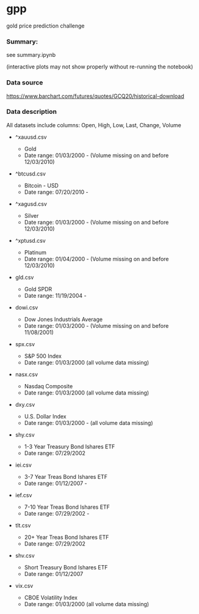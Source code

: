 # gpp
gold price prediction challenge

### Summary:
see summary.ipynb

(interactive plots may not show properly without re-running the notebook)

### Data source

https://www.barchart.com/futures/quotes/GCQ20/historical-download

### Data description

All datasets include columns: Open, High, Low, Last, Change, Volume

- ^xauusd.csv
    - Gold
    - Date range: 01/03/2000 - 
        (Volume missing on and before 12/03/2010)

- ^btcusd.csv
    - Bitcoin - USD
    - Date range: 07/20/2010 - 

- ^xagusd.csv
    - Silver
    - Date range: 01/03/2000 - 
        (Volume missing on and before 12/03/2010)

- ^xptusd.csv 
    - Platinum 
    - Date range: 01/04/2000 - 
        (Volume missing on and before 12/03/2010)

- gld.csv
    - Gold SPDR
    - Date range: 11/19/2004 - 

- dowi.csv
    - Dow Jones Industrials Average
    - Date range: 01/03/2000 - 
        (Volume missing on and before 11/08/2001)

- spx.csv
    - S&P 500 Index
    - Date range: 01/03/2000
        (all volume data missing)

- nasx.csv
    - Nasdaq Composite 
    - Date range: 01/03/2000
        (all volume data missing)

- dxy.csv
    - U.S. Dollar Index
    - Date range: 01/03/2000 - 
        (all volume data missing)

- shy.csv
    - 1-3 Year Treasury Bond Ishares ETF
    - Date range: 07/29/2002

- iei.csv
    - 3-7 Year Treas Bond Ishares ETF
    - Date range: 01/12/2007 -

- ief.csv
    - 7-10 Year Treas Bond Ishares ETF
    - Date range: 07/29/2002 -

- tlt.csv
    - 20+ Year Treas Bond Ishares ETF
    - Date range: 07/29/2002

- shv.csv
    - Short Treasury Bond Ishares ETF
    - Date range: 01/12/2007

- vix.csv
    - CBOE Volatility Index
    - Date range: 01/03/2000
        (all volume data missing)



